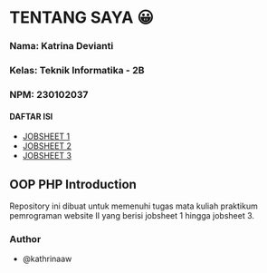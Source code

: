 # TENTANG SAYA :grinning:
### Nama: Katrina Devianti
### Kelas: Teknik Informatika - 2B
### NPM: 230102037
#### DAFTAR ISI
- [JOBSHEET 1](https://github.com/kathrinaaw/Praktikum_Pemrograman_WEB_2/tree/main/JOBSHEET-1)
- [JOBSHEET 2](https://github.com/kathrinaaw/Praktikum_Pemrograman_WEB_2/tree/main/JOBSHEET-2)
- [JOBSHEET 3](https://github.com/kathrinaaw/Praktikum_Pemrograman_WEB_2/tree/main/JOBSHEET-3)
## OOP PHP Introduction
Repository ini dibuat untuk memenuhi tugas mata kuliah praktikum pemrograman website II yang berisi jobsheet 1 hingga jobsheet 3. 

### Author
- @kathrinaaw
